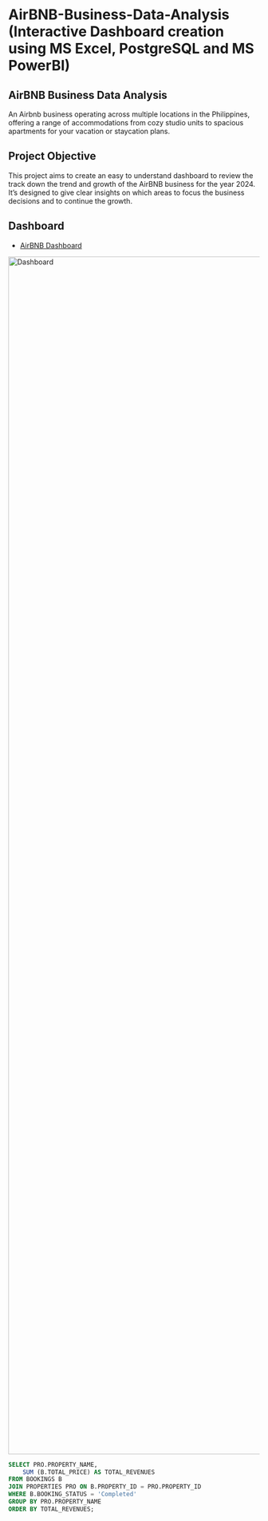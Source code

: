 # AirBNB-Business-Data-Analysis (Interactive Dashboard creation using MS Excel, PostgreSQL and MS PowerBI)

## AirBNB Business Data Analysis
An Airbnb business operating across multiple locations in the Philippines, offering a range of accommodations  from cozy studio units to spacious apartments for your vacation or staycation plans. 

## Project Objective
This project aims to create an easy to understand dashboard  to review the track down the trend and growth of the AirBNB business for the year 2024. It’s designed to give clear insights on which areas to focus the business decisions and to continue the growth.

## Dashboard
- <a href="https://github.com/unlucid113544-create/AirBNB-Business/blob/main/Portfolio%201.0%20AIRBNB.pbix">AirBNB Dashboard</a>

<img width="4150" height="2400" alt="Dashboard" src="https://github.com/user-attachments/assets/84320732-8969-4c29-8d72-26810f5c3b40" />


```sql
SELECT PRO.PROPERTY_NAME,
	SUM (B.TOTAL_PRICE) AS TOTAL_REVENUES
FROM BOOKINGS B
JOIN PROPERTIES PRO ON B.PROPERTY_ID = PRO.PROPERTY_ID
WHERE B.BOOKING_STATUS = 'Completed'
GROUP BY PRO.PROPERTY_NAME
ORDER BY TOTAL_REVENUES;
